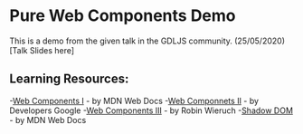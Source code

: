 # Pure Web Components Demo

This is a demo from the given talk in the GDLJS community. (25/05/2020)
[Talk Slides here]

## Learning Resources:

-[Web Components I] - by MDN Web Docs
-[Web Componnets II] - by Developers Google
-[Web Components III] - by Robin Wieruch
-[Shadow DOM] - by MDN Web Docs

[Talk Slides]: https://docs.google.com/presentation/d/1KC9qs74AHgk_TGkTQrSJqslVTTgjq2KFASMuApHXQ1M/edit?usp=sharing
[Web Components I]: https://developer.mozilla.org/en-US/docs/Web/Web_Components
[Web Componnets II]: https://developers.google.com/web/fundamentals/web-components
[Web Components III]: https://www.robinwieruch.de/web-components-tutorial
[Shadow DOM]: https://developer.mozilla.org/en-US/docs/Web/Web_Components/Using_shadow_DOM
